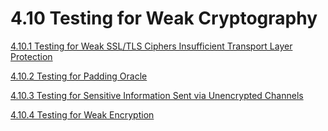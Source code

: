 # 4.10 Testing for Weak Cryptography

[4.10.1 Testing for Weak SSL/TLS Ciphers Insufficient Transport Layer Protection](01-Testing_for_Weak_SSL_TLS_Ciphers_Insufficient_Transport_Layer_Protection.md)

[4.10.2 Testing for Padding Oracle](02-Testing_for_Padding_Oracle.md)

[4.10.3 Testing for Sensitive Information Sent via Unencrypted Channels](03-Testing_for_Sensitive_Information_Sent_via_Unencrypted_Channels.md)

[4.10.4 Testing for Weak Encryption](04-Testing_for_Weak_Encryption.md)
